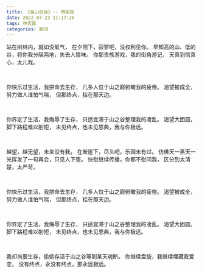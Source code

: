 ```yaml
---
title: 《高山低谷》-- 林奕匡
date: 2022-07-23 11:17:26
tags: 林奕匡
categories: 歌词
---
```


站在树林内，就如没氧气，
在夕阳下，寂寥吧，没权利见你。
早知高的山、低的谷，将你我分隔两地，失去人情味。
你那贵族游戏，我的街角游记，
天真到信真心，太儿戏。

    

你快乐过生活，我拼命去生存，
几多人位于山之巅俯瞰我的疲倦。
渴望被成全，努力做人谁怕气喘，
但那终点，挂在那天边。

    

你界定了生活，我侮辱了生存，
只适宜滞于山之谷整理我的凌乱。
渴望大团圆，脚下路程难以削短，
未见终点，也未见恩典，我与你极远。

    

越望，越无望，未来没有我，
在断崖下，尽头吧，乐园未有过。
仿佛天一黑天一光挥发了一句再会，只见人下堕。
快慰继续传播，你都不慰问我，
区分到太清楚，太严苛。

    

你快乐过生活，我拼命去生存，
几多人位于山之巅俯瞰我的疲倦。
渴望被成全，努力做人谁怕气喘，
但那终点，挂在那天边。

    

你界定了生活，我侮辱了生存，
只适宜滞于山之谷整理我的凌乱。
渴望大团圆，脚下路程难以削短，
未见终点，也未见恩典，我与你极远。

    

我却尚要生存，偷偷存活于山之谷等到某天魂断。
你继续盘旋，我继续埋藏我爱恋，
没有终点，永没有终点，那永远极远。
